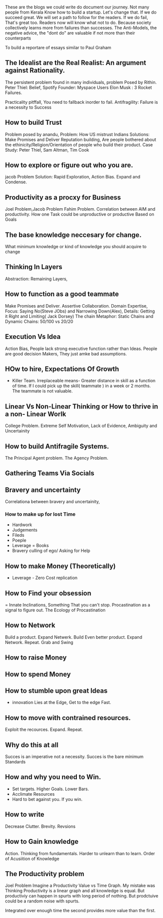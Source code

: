 These are the blogs we could write do document our journey. Not many people from Kerala Know how to build a startup. Let's change that. 
If we do succeed great. We will set a path to follow for the readers.
If we do fail, That's great too. Readers now will know what not to do. 
 Because society collectively learns more from failures than successes.
 The Anti-Models, the negative advice, the "dont do" are valuable if not more than their counterparts

 To build a reportare of essays similar to Paul Graham




 ## The Idealist are the Real Realist: An argument against Rationality.

 The persistent problem found in many individuals, problem Posed by Rithin.
 Peter Thiel: Belief, 
 Spotify Founder: Myspace Users
 Elon Musk : 3 Rocket Failures. 

 Practicality pitffall, 
 You need to fallback inorder to fail. 
 Antifragility: Failure is a necessity to Success


 ## How to build Trust
 Problem posed by anandu, 
 Problem: How US mistrust Indians
 Solutions: Make Promises and Deliver
 Reputation building, 
 Are people bothered about the ethinicity/Religion/Orientation of people who build their product. 
 Case Study: Peter Thiel, Sam Altman, Tim Cook


 ## How to explore or figure out who you are. 
 jacob Problem
 Solution: Rapid Exploration, Action Bias. 
 Expand and Condense. 


## Productivity as a procxy for Business
Joel Problem,Jacob Problem Fahim Problem.
Correlation between AIM and productivity. 
How one Task could be unproductive or productive Based on Goals


 ## The base knowledge neccesary for change. 
  What minimum knowledge or kind of knowledge you should acquire to change


  ## Thinking In Layers
  Abstraction: Remaining Layers, 

  ## How to function as a good teammate
  Make Promises and Deliver. Assertive Collaboration. Domain Expertise, Focus: Saying No(Steve JObs) and Narrowing Down(Alex), Details: Getting it Right and Limiting( Jack Dorsey)
  The chain Metaphor: Static Chains and Dynamic Chains: 
  50/100 vs 20/20


  ## Execution Vs Idea
  Action Bias, People lack strong executive function rather than Ideas. 
  People are good decision Makers, They just amke bad assumptions. 

  ## HOw to hire, Expectations Of Growth
  - Killer Team. Irreplaceable means- Greater distance in skill as a function of time. If I could pick up the skill( teammate ) in a week or 2 months. The teammate is not valuable. 

 ## Linear Vs Non-Linear Thinking or How to thrive in a non- Linear Worlk

 College Problem. Extreme Self Motivation, Lack of Evidence, Ambiguity and Uncertainity

## How to build Antifragile Systems. 
The Principal Agent problem. The Agency Problem.

 ## Gathering Teams Via Socials

 ## Bravery and uncertainty
 Correlationa between bravery and uncertainity,


 ### How to make up for lost Time
 - Hardwork
 - Judgements 
 - Fileds
 - Poeple 
 - Leverage
 = Books
 - Bravery culling of ego/ Asking for Help

 ## How to make Money (Theoretically)
 - Leverage - Zero Cost replication

 ## How to Find your obsession
 = Innate Inclinations, Something That you can't stop. Procastination as a signal to figure out. The Ecology of Procastination

 ## How to Network
 Build a product. Expand Netwerk. Build Even better product. Expand Network. Repeat. 
 Grab and Swing 


 ## How to raise Money
 ## How to spend Money
 ## How to stumble upon great Ideas
 - innovation Lies at the Edge, Get to the edge Fast.


 ## How to move with contrained resources.
 Exploit the recources. Expand. Repeat. 



 ## Why do this at all
 Succes is an imperative not a necessity. 
 Succes is the bare minimum Standards


 ## How and why you need to Win.
 - Set targets. Higher Goals. Lower Bars. 
 - Acclimate Resources
 - Hard to bet against you. If you win. 


 ## How to write 
 Decrease Clutter. Brevity. Revsions

 ## How to Gain knowledge
 Action. Thinking from fundamentals. Harder to unlearn than to learn. Order of Acusiition of Knowledge

 ## The Productivity problem
 Joel Problem
 Imagine a Productivity  Value vs Time Graph.
  My mistake was Thinking Productivity is a linear graph and all knowledge is equal. But productiviy can happen in spurts with long period of nothing.
  But prodctuive could be a random noise with spurts. 

  Integrated over enough time the second provides more value than the first. 

